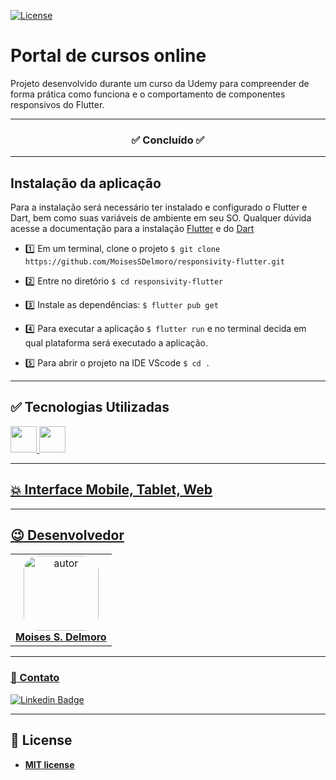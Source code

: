 [![License](https://img.shields.io/apm/l/vim-mode?color=blue)](http://badges.mit-license.org)

# Portal de cursos online
Projeto desenvolvido durante um curso da Udemy para compreender de forma prática como funciona e o comportamento de componentes responsivos do Flutter.

---

<h3 align="center">✅ Concluído ✅</h3>

---

## Instalação da aplicação
  Para a instalação será necessário ter instalado e configurado o Flutter e Dart, bem como suas variáveis de ambiente em seu SO. 
  Qualquer dúvida acesse a documentação para a instalação [Flutter](https://docs.flutter.dev/get-started/install?gclid=Cj0KCQjwxIOXBhCrARIsAL1QFCY8mnAifm9XaWPqajh8zS92nHsUeiV0K0xOFhNHfC1Vdy4AQyiw7vcaAu-6EALw_wcB&gclsrc=aw.ds) e do [Dart](https://dart.dev/get-dart)
  
- :one: Em um terminal, clone o projeto ``` $ git clone https://github.com/MoisesSDelmoro/responsivity-flutter.git ```

- :two: Entre no diretório ``` $ cd responsivity-flutter ```

- :three: Instale as dependências: ``` $ flutter pub get ```  

- :four: Para executar a aplicação ``` $ flutter run ``` e no terminal decida em qual plataforma será executado a aplicação.
  
- :five: Para abrir o projeto na IDE VScode ``` $ cd . ```
  

---
  
## :white_check_mark: Tecnologias Utilizadas
<a href="https://flutter.dev/" target="_blank"><img height="42" src="https://cdn-images-1.medium.com/max/1200/1*5-aoK8IBmXve5whBQM90GA.png" />
<a href="https://dart.dev/" target="_blank"><img height="42" src="https://upload.wikimedia.org/wikipedia/commons/7/7e/Dart-logo.png" />
    
---
  
## :collision: Interface Mobile, Tablet, Web
<p align="left">
</p>
  
---
  
## :wink: Desenvolvedor

<table  style="text-align:center; border: none" >
<tr>
<td align="center"> 
<a href="https://github.com/MoisesSDelmoro" styles="text-align:center;">
<img style="border-radius: 20%;" src="https://github.com/MoisesSDelmoro.png" width="120px;" alt="autor"/><br><strong> Moises S. Delmoro </strong>
</a>
</td>

</tr>
</table>

---
  
### :calling: Contato
  
[![Linkedin Badge](https://img.shields.io/badge/-Moises-blue?style=flat-square&logo=Linkedin&logoColor=white&link=https://www.linkedin.com/in/moises-s-delmoro-8747651ba/)](https://www.linkedin.com/in/moises-s-delmoro-8747651ba/)

---
## 📝 License
- **[MIT license](https://choosealicense.com/licenses/mit/)**
